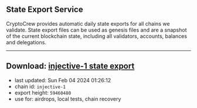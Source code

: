 ## State Export Service
CryptoCrew provides automatic daily state exports for all chains we validate. State export files can be used as genesis files and are a snapshot of the current blockchain state, including all validators, accounts, balances and delegations.

---
**Download: [injective-1 state export](https://dl.ccvalidators.com/SERVICE/injective/injective-1_export_59460480.json)**
---

- last updated: Sun Feb 04 2024 01:26:12
- chain id: `injective-1`
- export height: `59460480`
- use for: airdrops, local tests, chain recovery
